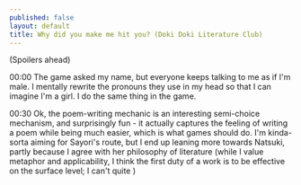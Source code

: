 ```yaml
---
published: false
layout: default
title: Why did you make me hit you? (Doki Doki Literature Club)
---
```

(Spoilers ahead)

00:00 The game asked my name, but everyone keeps talking to me as if I'm male. I mentally rewrite the pronouns they use in my head so that I can imagine I'm a girl. I do the same thing in the game.

00:30 Ok, the poem-writing mechanic is an interesting semi-choice mechanism, and surprisingly fun - it actually captures the feeling of writing a poem while being much easier, which is what games should do. I'm kinda-sorta aiming for Sayori's route, but I end up leaning more towards Natsuki, partly because I agree with her philosophy of literature (while I value metaphor and applicability, I think the first duty of a work is to be effective on the surface level; I can't quite )